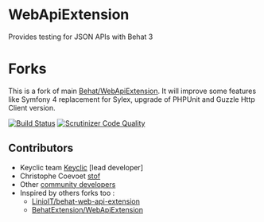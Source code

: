 # WebApiExtension

Provides testing for JSON APIs with Behat 3

# Forks

This is a fork of main [Behat/WebApiExtension](https://github.com/Behat/WebApiExtension).
It will improve some features like Symfony 4 replacement for Sylex, upgrade of PHPUnit and Guzzle Http Client version.

[![Build Status](https://travis-ci.org/Behat/WebApiExtension.svg?branch=master)](https://travis-ci.org/Behat/WebApiExtension)
[![Scrutinizer Code Quality](https://scrutinizer-ci.com/g/Behat/WebApiExtension/badges/quality-score.png?s=6499e6132229ddab00c3777daf1c74a9f31bee7c)](https://scrutinizer-ci.com/g/Behat/WebApiExtension/)


## Contributors

* Keyclic team [Keyclic](http://github.com/Keyclic) [lead developer]
* Christophe Coevoet [stof](http://github.com/stof)
* Other [community developers](https://github.com/Keyclic/WebApiExtension/graphs/contributors)
* Inspired by others forks too :
  - [LinioIT/behat-web-api-extension](https://github.com/LinioIT/behat-web-api-extension)
  - [BehatExtension/WebApiExtension](https://github.com/BehatExtension/WebApiExtension)

